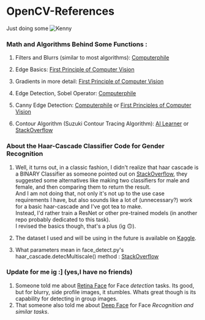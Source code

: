 # OpenCV-References
Just doing some ![Kenny](https://github.com/AusafMo/OpenCV-References/assets/75237046/0484b5e6-e77c-4779-aa84-ecfb94737419)

### Math and Algorithms Behind Some Functions :

1) Filters and Blurrs (similar to most algorithms): [Computerphile](https://www.youtube.com/watch?v=C_zFhWdM4ic&list=PLzH6n4zXuckoRdljSlM2k35BufTYXNNeF&index=1&pp=iAQB)

2) Edge Basics: [First Principle of Computer Vision](https://www.youtube.com/watch?v=G8yp6f9V_6c&list=PL2zRqk16wsdqXEMpHrc4Qnb5rA1Cylrhx&index=2&pp=iAQB)

3) Gradients in more detail: [First Principle of Computer Vision](https://www.youtube.com/watch?v=lOEBsQodtEQ&pp=ygUqY29tcHV0ZXIgdmlzaW9uIGZpcnN0IHByaW5jaXBsZXMgZ3JhZGllbnRz)

4) Edge Detection, Sobel Operator: [Computerphile](https://www.youtube.com/watch?v=uihBwtPIBxM&list=PLzH6n4zXuckoRdljSlM2k35BufTYXNNeF&index=2&pp=iAQB)

5) Canny Edge Detection: [Computerphile](https://www.youtube.com/watch?v=sRFM5IEqR2w&list=PLzH6n4zXuckoRdljSlM2k35BufTYXNNeF&index=3&pp=iAQB) or [First Principles of Computer Vision](https://www.youtube.com/watch?v=hUC1uoigH6s)


6) Contour Algorithm (Suzuki Contour Tracing Algorithm): [AI Learner](https://theailearner.com/2019/11/19/suzukis-contour-tracing-algorithm-opencv-python/ ) or [StackOverflow](https://stackoverflow.com/questions/10427474/what-is-the-algorithm-that-opencv-uses-for-finding-contours)


### About the Haar-Cascade Classifier Code for Gender Recognition

1) Well, it turns out, in a classic fashion, I  didn't realize that haar cascade is a BINARY Classifier as someone pointed out on [StackOverflow](https://stackoverflow.com/questions/27966447/gender-recognition-haarcascade), they suggested some alternatives like making two classifiers for male and female, and then comparing them to return the result. <br>
And I am not doing that, not only it's not up to the use case requirements I have, but also sounds like a lot of (unnecessary?) work for a basic haar-cascade and I've got tea to make. <br>
Instead, I'd rather train a ResNet or other pre-trained models (in another repo probably dedicated to this task). <br>
 I revised the basics though, that's a plus (ig 🙃). <br>

2) The dataset I used and will be using in the future is available on [Kaggle](https://www.kaggle.com/datasets/maciejgronczynski/biggest-genderface-recognition-dataset).

3) What parameters mean in face_detect.py's haar_cascade.detecMultiscale() method : [StackOverflow](https://stackoverflow.com/questions/20801015/recommended-values-for-opencv-detectmultiscale-parameters)

### Update for me ig :] (yes,I have no friends)
1) Someone told me about [Retina Face](https://github.com/serengil/retinaface) for Face *detection* tasks. Its good, but for blurry, side profile images, it stumbles. Whats great though is its capability for detecting in group images.
2) That someone also told me about [Deep Face](https://github.com/serengil/deepface) for Face *Recognition and similar tasks*.
